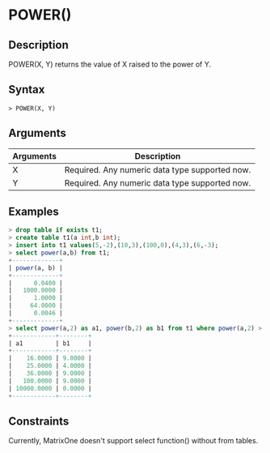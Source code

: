 # **POWER()**

## **Description**

POWER(X, Y) returns the value of X raised to the power of Y.

## **Syntax**

```
> POWER(X, Y)
```

## **Arguments**

|  Arguments   | Description  |
|  ----  | ----  |
| X | Required. Any numeric data type supported now. |
| Y | Required. Any numeric data type supported now. |

## **Examples**

```sql
> drop table if exists t1;
> create table t1(a int,b int);
> insert into t1 values(5,-2),(10,3),(100,0),(4,3),(6,-3);
> select power(a,b) from t1;
+-------------+
| power(a, b) |
+-------------+
|      0.0400 |
|   1000.0000 |
|      1.0000 |
|     64.0000 |
|      0.0046 |
+-------------+
> select power(a,2) as a1, power(b,2) as b1 from t1 where power(a,2) > power(b,2) order by a1 asc;
+------------+--------+
| a1         | b1     |
+------------+--------+
|    16.0000 | 9.0000 |
|    25.0000 | 4.0000 |
|    36.0000 | 9.0000 |
|   100.0000 | 9.0000 |
| 10000.0000 | 0.0000 |
+------------+--------+
```

## Constraints

Currently, MatrixOne doesn't support select function() without from tables.
